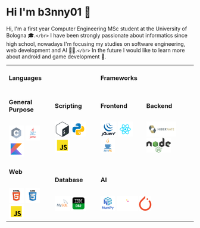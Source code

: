 # Hi I'm b3nny01 👋

Hi, I'm a first year Computer Engineering MSc student at the University of Bologna 🎓.`</br>`
I have been strongly passionate about informatics since high school, nowadays I'm focusing my studies on software engineering, web development and AI 👨‍💻.`</br>`
In the future I would like to learn more about android and game development 👾.

<table>
<tr></tr>
<tr><td colspan="2"><h3>Languages</h3></td> <td colspan="2"><h3>Frameworks</h3></td></tr>
<tr>
<td><h3>General Purpose</h3><br/>
<img src="_readmeImgs_/languages/c.svg" height="40px"/> <img src="_readmeImgs_/languages/java.svg" height="40px"/> <img src="_readmeImgs_/languages/kotlin.svg" height="40px"/> 
</td>
<td>
<h3>Scripting</h3><br/>
<img src="_readmeImgs_/languages/bash.svg" height="40px"/> <img src="_readmeImgs_/languages/python.svg" height="40px"/> <img src="_readmeImgs_/languages/javascript.svg" height="40px"/>
</td>
<td>
<h3>Frontend</h3><br/>
<img src="_readmeImgs_/frameworks/jquery.png" height="40px"> <img src="_readmeImgs_/frameworks/react.svg" height="40px"> <img src="_readmeImgs_/frameworks/javafx.png" height="40px">
</td>
<td>
<h3>Backend</h3><br/>
<img src="_readmeImgs_/frameworks/hibernate.svg" height="40px"> <img src="_readmeImgs_/frameworks/node.png" height="40px">
</td>
</tr>
<tr></tr>
<tr>
<td>
<h3>Web</h3><br/>
<img src="_readmeImgs_/languages/html.svg" height="40px"/> <img src="_readmeImgs_/languages/css.svg" height="40px"/> <img src="_readmeImgs_/languages/javascript.svg" height="40px"/>
</td>
<td>
<h3>Database</h3><br/>
<img src="_readmeImgs_/languages/mysql.svg" height="40px"/> <img src="_readmeImgs_/languages/db2.png" height="40px"/>
</td>
<td colspan="2">
<h3>AI</h3><br/>
<img src="_readmeImgs_/frameworks/numpy.png" height="40px"> <img src="_readmeImgs_/frameworks/pandas.svg" height="40px"> <img src="_readmeImgs_/frameworks/pytorch.png" height="40px">
</td>
</tr>
</table>
